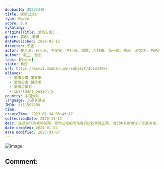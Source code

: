 ```yaml
---
doubanId: 25931446
title: 爱情公寓5
type: Movie
score: 6.9
myRating: 
originalTitle: 爱情公寓5
genre: 喜剧, 爱情
datePublished: 2020-01-12
director: 韦正
actor: 娄艺潇, 孙艺洲, 李金铭, 李佳航, 成果, 万籽麟, 张一铎, 陈赫, 赵文琪, 刘萌萌, 榕榕, 三浦研一, 李晟, 陈若轩, 王子异, 赵志伟, 张双利, 刘浩, 韦正, 刘一君, 陈雅丽, 唐超, 罗峰, 常鑫, 申帅, 封佳奇, 王蕴凡, 魏宗万, 单纯, 严丰, 于立, 顾隽瑶, 李志良, 李汶凡, 崔宗仁, 王旭东, 朱可佳, 吕妍, 翟向丽, 宋宝鹏, 陈琦, 全浩进, 邓家佳
author: 韦正, 邹杰
tags: [Movie]
state: 看过
url: https://movie.douban.com/subject/25931446/
aliases:
  - 爱情公寓_第五季
  - 爱情公寓_最终季
  - 爱情公寓五
  - Ipartment_Season_5
country: 中国大陆
language: 汉语普通话
IMDb: tt11592198
time: 
createTime: 2023-01-24 00:49:17
collectionDate: 2020-11-11
desc: 经过多年的爱情长跑，爱情公寓的老住客们纷纷修成正果，他们中有的确定了恋爱关系，有的决定领证结婚。大家的爱情纷纷进入了新阶段，新的惊喜和新的烦恼都接踵而至。有的人在约会的过程中磕磕碰碰，有的人在筹备结婚...
date created: 2023-01-24
date modified: 2023-03-07
---
```


![image](p2629015643.jpg)

Comment:
---
